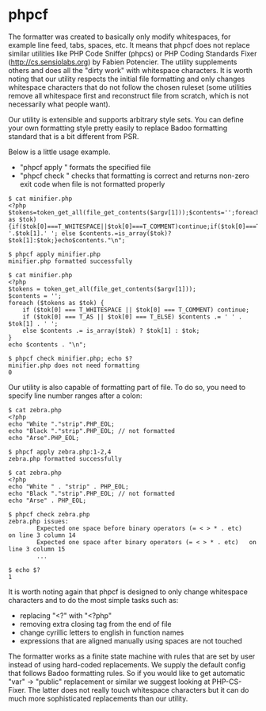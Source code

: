 phpcf
=====

The formatter was created to basically only modify whitespaces, for example line feed, tabs, spaces, etc. It means that phpcf does not replace similar utilities like PHP Code Sniffer (phpcs) or PHP Coding Standards Fixer (http://cs.sensiolabs.org) by Fabien Potencier. The utility supplements others and does all the "dirty work" with whitespace characters. It is worth noting that our utility respects the initial file formatting and only changes whitespace characters that do not follow the chosen ruleset (some utilities remove all whitespace first and reconstruct file from scratch, which is not necessarily what people want).

Our utility is extensible and supports arbitrary style sets. You can define your own formatting style pretty easily to replace Badoo formatting standard that is a bit different from PSR.

Below is a little usage example.
 - "phpcf apply <filename>" formats the specified file
 - "phpcf check <filename>" checks that formatting is correct and returns non-zero exit code when file is not formatted properly

```
$ cat minifier.php
<?php
$tokens=token_get_all(file_get_contents($argv[1]));$contents='';foreach($tokens as $tok){if($tok[0]===T_WHITESPACE||$tok[0]===T_COMMENT)continue;if($tok[0]===T_AS||$tok[0]===T_ELSE)$contents.=' '.$tok[1].' '; else $contents.=is_array($tok)?$tok[1]:$tok;}echo$contents."\n";

$ phpcf apply minifier.php
minifier.php formatted successfully

$ cat minifier.php
<?php
$tokens = token_get_all(file_get_contents($argv[1]));
$contents = '';
foreach ($tokens as $tok) {
    if ($tok[0] === T_WHITESPACE || $tok[0] === T_COMMENT) continue;
    if ($tok[0] === T_AS || $tok[0] === T_ELSE) $contents .= ' ' . $tok[1] . ' ';
    else $contents .= is_array($tok) ? $tok[1] : $tok;
}
echo $contents . "\n";

$ phpcf check minifier.php; echo $?
minifier.php does not need formatting
0
```

Our utility is also capable of formatting part of file. To do so, you need to specify line number ranges after a colon:

```
$ cat zebra.php 
<?php
echo "White "."strip".PHP_EOL;
echo "Black "."strip".PHP_EOL; // not formatted
echo "Arse".PHP_EOL;

$ phpcf apply zebra.php:1-2,4
zebra.php formatted successfully

$ cat zebra.php 
<?php
echo "White " . "strip" . PHP_EOL;
echo "Black "."strip".PHP_EOL; // not formatted
echo "Arse" . PHP_EOL;

$ phpcf check zebra.php
zebra.php issues:
        Expected one space before binary operators (= < > * . etc)   on line 3 column 14
        Expected one space after binary operators (= < > * . etc)   on line 3 column 15
        ...

$ echo $?
1
```

It is worth noting again that phpcf is designed to only change whitespace characters and to do the most simple tasks such as:
 - replacing "<?" with "<?php"
 - removing extra closing tag from the end of file
 - change cyrillic letters to english in function names
 - expressions that are aligned manually using spaces are not touched

The formatter works as a finite state machine with rules that are set by user instead of using hard-coded replacements. We supply the default config that follows Badoo formatting rules. So if you would like to get automatic "var" -> "public" replacement or similar we suggest looking at PHP-CS-Fixer. The latter does not really touch whitespace characters but it can do much more sophisticated replacements than our utility.
